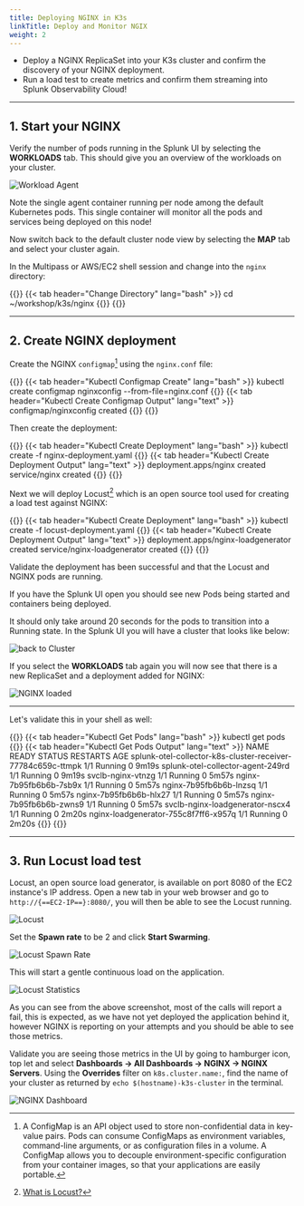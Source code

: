 ```yaml
---
title: Deploying NGINX in K3s
linkTitle: Deploy and Monitor NGIX
weight: 2
---
```


* Deploy a NGINX ReplicaSet into your K3s cluster and confirm the discovery of your NGINX deployment.
* Run a load test to create metrics and confirm them streaming into Splunk Observability Cloud!

---

## 1. Start your NGINX

Verify the number of pods running in the Splunk UI by selecting the **WORKLOADS** tab. This should give you an overview of the workloads on your cluster.

![Workload Agent](../../../images/k8s-workloads.png)

Note the single agent container running per node among the default Kubernetes pods. This single container will monitor all the pods and services being deployed on this node!

Now switch back to the default cluster node view by selecting the **MAP** tab and select your cluster again.

In the Multipass or AWS/EC2 shell session and change into the `nginx` directory:

{{<tabpane>}}
{{< tab header="Change Directory" lang="bash" >}}
cd ~/workshop/k3s/nginx
{{</tab>}}
{{</tabpane>}}
  
---

## 2. Create NGINX deployment

Create the NGINX `configmap`[^1] using the `nginx.conf` file:

{{<tabpane>}}
{{< tab header="Kubectl Configmap Create" lang="bash" >}}
kubectl create configmap nginxconfig --from-file=nginx.conf
{{</tab>}}
{{< tab header="Kubectl Create Configmap Output" lang="text" >}}
configmap/nginxconfig created
{{</tab>}}
{{</tabpane>}}

Then create the deployment:

{{<tabpane>}}
{{< tab header="Kubectl Create Deployment" lang="bash" >}}
kubectl create -f nginx-deployment.yaml
{{</tab>}}
{{< tab header="Kubectl Create Deployment Output" lang="text" >}}
deployment.apps/nginx created
service/nginx created
{{</tab>}}
{{</tabpane>}}


Next we will deploy Locust[^2] which is an open source tool used for creating a load test against NGINX:

{{<tabpane>}}
{{< tab header="Kubectl Create Deployment" lang="bash" >}}
kubectl create -f locust-deployment.yaml
{{</tab>}}
{{< tab header="Kubectl Create Deployment Output" lang="text" >}}
deployment.apps/nginx-loadgenerator created
service/nginx-loadgenerator created
{{</tab>}}
{{</tabpane>}}

Validate the deployment has been successful and that the Locust and NGINX pods are running.

If you have the Splunk UI open you should see new Pods being started and containers being deployed.

It should only take around 20 seconds for the pods to transition into a Running state. In the Splunk UI you will have a cluster that looks like below:

![back to Cluster](../../../images/cluster.png)

If you select the **WORKLOADS** tab again you will now see that there is a new ReplicaSet and a deployment added for NGINX:

![NGINX loaded](../../../images/k8s-workloads-nginx.png)

---

Let's validate this in your shell as well:

{{<tabpane>}}
{{< tab header="Kubectl Get Pods" lang="bash" >}}
kubectl get pods
{{</tab>}}
{{< tab header="Kubectl Get Pods Output" lang="text" >}}
NAME                                                          READY   STATUS    RESTARTS   AGE
splunk-otel-collector-k8s-cluster-receiver-77784c659c-ttmpk   1/1     Running   0          9m19s
splunk-otel-collector-agent-249rd                             1/1     Running   0          9m19s
svclb-nginx-vtnzg                                             1/1     Running   0          5m57s
nginx-7b95fb6b6b-7sb9x                                        1/1     Running   0          5m57s
nginx-7b95fb6b6b-lnzsq                                        1/1     Running   0          5m57s
nginx-7b95fb6b6b-hlx27                                        1/1     Running   0          5m57s
nginx-7b95fb6b6b-zwns9                                        1/1     Running   0          5m57s
svclb-nginx-loadgenerator-nscx4                               1/1     Running   0          2m20s
nginx-loadgenerator-755c8f7ff6-x957q                          1/1     Running   0          2m20s
{{</tab>}}
{{</tabpane>}}

---

## 3. Run Locust load test

Locust, an open source load generator, is available on port 8080 of the EC2 instance's IP address. Open a new tab in your web browser and go to `http://{==EC2-IP==}:8080/`, you will then be able to see the Locust running.

![Locust](../../../images/nginx-locust.png)

Set the **Spawn rate** to be 2 and click **Start Swarming**.

![Locust Spawn Rate](../../../images/nginx-locust-spawn-rate.png)

This will start a gentle continuous load on the application.

![Locust Statistics](../../../images/nginx-locust-statistics.png)

As you can see from the above screenshot, most of the calls will report a fail, this is expected, as we have not yet deployed the application behind it, however NGINX is reporting on your attempts and you should be able to see those metrics.  

Validate you are seeing those metrics in the UI by going to hamburger icon, top let and select **Dashboards → All Dashboards → NGINX → NGINX Servers**. Using the **Overrides** filter on `k8s.cluster.name:`, find the name of your cluster as returned by `echo $(hostname)-k3s-cluster` in the terminal.

![NGINX Dashboard](../../../images/nginx-dashboard.png)

[^1]: A ConfigMap is an API object used to store non-confidential data in key-value pairs. Pods can consume ConfigMaps as environment variables, command-line arguments, or as configuration files in a volume. A ConfigMap allows you to decouple environment-specific configuration from your container images, so that your applications are easily portable.

[^2]: [What is Locust?](https://locust.io/)
